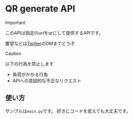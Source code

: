 # QR generate API

> [!IMPORTANT]
> このAPIは指定のurlをqrにして提供するAPIです。
>
> 要望などは[Twitter](https://twitter.com/bL5CA6ngtFu3pjy)のDMまでどうぞ

> [!CAUTION]
> 以下の行為を禁止します
> - 負荷がかかる行為
> - APIへの意図的な不正なリクエスト


## 使い方

サンプルは`main.py`です。
好きにコードを変えても大丈夫です。
